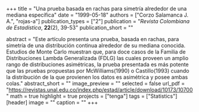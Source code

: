 +++
title = "Una prueba basada en rachas para simetría alrededor de una mediana específica"
date = "1999-05-18"
authors = ["Corzo Salamanca J. A.", "rojas-a"]
publication_types = ["2"]
publication = "*Revista Colombiana de Estadística*, **22**(2), 39-53"
publication_short = ""

abstract = "Este artículo presenta una prueba, basada en rachas, para simetría de una distribución continua alrededor de su mediana conocida. Estudios de Monte Carlo muestran que, para doce casos de la Familia de Distribuciones Lambda Generalizada (FDLG) las cuales proveen un amplio rango de distribuciones asimétricas, la prueba presentada es más potente que las pruebas propuestas por McWilliams(1990) o Castillo(1993) cuando la distribución de la que provienen los datos es asimétrica y posee ambas colas."
abstract_short = ""
image_preview = ""
selected = false
url_pdf = "https://revistas.unal.edu.co/index.php/estad/article/download/10173/10700"
math = true
highlight = true
projects = ["tenga"]
tags = ["Statistics"]
[header]
image = ""
caption = ""
+++
